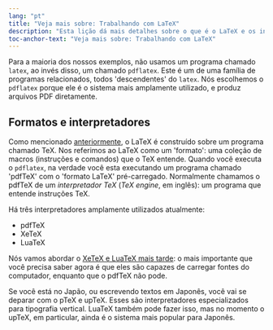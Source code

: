 ```yaml
---
lang: "pt"
title: "Veja mais sobre: Trabalhando com LaTeX"
description: "Esta lição dá mais detalhes sobre o que é o LaTeX e os interpretadores sobre os quais ele funciona."
toc-anchor-text: "Veja mais sobre: Trabalhando com LaTeX"
---
```


Para a maioria dos nossos exemplos, não usamos um programa chamado `latex`, ao
invés disso, um chamado `pdflatex`.  Este é um de uma família de programas
relacionados, todos 'descendentes' do `latex`.  Nós escolhemos o `pdflatex`
porque ele é o sistema mais amplamente utilizado, e produz arquivos PDF
diretamente.

## Formatos e interpretadores

Como mencionado [anteriormente](more-01), o LaTeX é construído sobre um
programa chamado TeX.  Nos referimos ao LaTeX como um 'formato':  uma coleção
de macros (instruções e comandos) que o TeX entende.  Quando você executa o
`pdflatex`, na verdade você esta executando um programa chamado 'pdfTeX' com o
'formato LaTeX' pré-carregado.  Normalmente chamamos o pdfTeX de um
_interpretador TeX_ (_TeX engine_, em inglês): um programa que entende
instruções TeX.

Há três interpretadores amplamente utilizados atualmente:

- pdfTeX
- XeTeX
- LuaTeX

Nós vamos abordar o [XeTeX e LuaTeX mais tarde](lesson-14):  o mais
importante que você precisa saber agora é que eles são capazes de carregar
fontes do computador, enquanto que o pdfTeX não pode.

Se você está no Japão, ou escrevendo textos em Japonês, você vai se deparar com
o pTeX e upTeX.  Esses são interpretadores especializados para tipografia
vertical.  LuaTeX também pode fazer isso, mas no momento o upTeX, em particular,
ainda é o sistema mais popular para Japonês.
